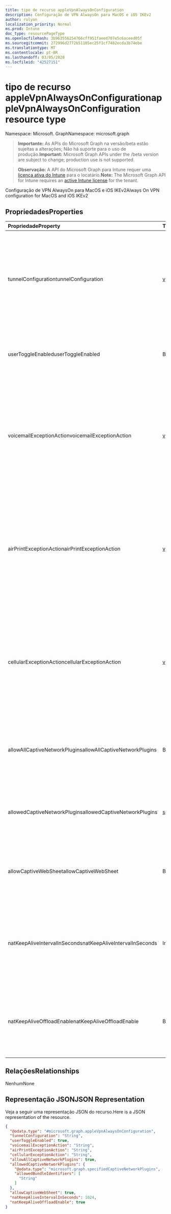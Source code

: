 ```yaml
---
title: tipo de recurso appleVpnAlwaysOnConfiguration
description: Configuração de VPN AlwaysOn para MacOS e iOS IKEv2
author: rolyon
localization_priority: Normal
ms.prod: Intune
doc_type: resourcePageType
ms.openlocfilehash: 3b963556254766cff951faeed707e5c6aceed05f
ms.sourcegitcommit: 272996d2772b51105ec25f1cf7482ecda3b74ebe
ms.translationtype: MT
ms.contentlocale: pt-BR
ms.lasthandoff: 03/05/2020
ms.locfileid: "42527151"
---
```

# <a name="applevpnalwaysonconfiguration-resource-type"></a><span data-ttu-id="41421-103">tipo de recurso appleVpnAlwaysOnConfiguration</span><span class="sxs-lookup"><span data-stu-id="41421-103">appleVpnAlwaysOnConfiguration resource type</span></span>

<span data-ttu-id="41421-104">Namespace: Microsoft. Graph</span><span class="sxs-lookup"><span data-stu-id="41421-104">Namespace: microsoft.graph</span></span>

> <span data-ttu-id="41421-105">**Importante:** As APIs do Microsoft Graph na versão/beta estão sujeitas a alterações; Não há suporte para o uso de produção.</span><span class="sxs-lookup"><span data-stu-id="41421-105">**Important:** Microsoft Graph APIs under the /beta version are subject to change; production use is not supported.</span></span>

> <span data-ttu-id="41421-106">**Observação:** A API do Microsoft Graph para Intune requer uma [licença ativa do Intune](https://go.microsoft.com/fwlink/?linkid=839381) para o locatário.</span><span class="sxs-lookup"><span data-stu-id="41421-106">**Note:** The Microsoft Graph API for Intune requires an [active Intune license](https://go.microsoft.com/fwlink/?linkid=839381) for the tenant.</span></span>

<span data-ttu-id="41421-107">Configuração de VPN AlwaysOn para MacOS e iOS IKEv2</span><span class="sxs-lookup"><span data-stu-id="41421-107">Always On VPN configuration for MacOS and iOS IKEv2</span></span>

## <a name="properties"></a><span data-ttu-id="41421-108">Propriedades</span><span class="sxs-lookup"><span data-stu-id="41421-108">Properties</span></span>
|<span data-ttu-id="41421-109">Propriedade</span><span class="sxs-lookup"><span data-stu-id="41421-109">Property</span></span>|<span data-ttu-id="41421-110">Tipo</span><span class="sxs-lookup"><span data-stu-id="41421-110">Type</span></span>|<span data-ttu-id="41421-111">Descrição</span><span class="sxs-lookup"><span data-stu-id="41421-111">Description</span></span>|
|:---|:---|:---|
|<span data-ttu-id="41421-112">tunnelConfiguration</span><span class="sxs-lookup"><span data-stu-id="41421-112">tunnelConfiguration</span></span>|[<span data-ttu-id="41421-113">vpnTunnelConfigurationType</span><span class="sxs-lookup"><span data-stu-id="41421-113">vpnTunnelConfigurationType</span></span>](../resources/intune-deviceconfig-vpntunnelconfigurationtype.md)|<span data-ttu-id="41421-114">Determina a quais conexões a configuração de túnel específica se aplica.</span><span class="sxs-lookup"><span data-stu-id="41421-114">Determines what connections the specific tunnel configuration applies to.</span></span> <span data-ttu-id="41421-115">Os valores possíveis são: `wifiAndCellular`, `cellular`, `wifi`.</span><span class="sxs-lookup"><span data-stu-id="41421-115">Possible values are: `wifiAndCellular`, `cellular`, `wifi`.</span></span>|
|<span data-ttu-id="41421-116">userToggleEnabled</span><span class="sxs-lookup"><span data-stu-id="41421-116">userToggleEnabled</span></span>|<span data-ttu-id="41421-117">Boolean</span><span class="sxs-lookup"><span data-stu-id="41421-117">Boolean</span></span>|<span data-ttu-id="41421-118">Permitir que o usuário alterne a configuração VPN usando a interface do usuário</span><span class="sxs-lookup"><span data-stu-id="41421-118">Allow the user to toggle the VPN configuration using the UI</span></span>|
|<span data-ttu-id="41421-119">voicemailExceptionAction</span><span class="sxs-lookup"><span data-stu-id="41421-119">voicemailExceptionAction</span></span>|[<span data-ttu-id="41421-120">vpnServiceExceptionAction</span><span class="sxs-lookup"><span data-stu-id="41421-120">vpnServiceExceptionAction</span></span>](../resources/intune-deviceconfig-vpnserviceexceptionaction.md)|<span data-ttu-id="41421-121">Determine se o serviço de caixa postal será isento da conexão VPN sempre ativa.</span><span class="sxs-lookup"><span data-stu-id="41421-121">Determine whether voicemail service will be exempt from the always-on VPN connection.</span></span> <span data-ttu-id="41421-122">Os valores possíveis são: `forceTrafficViaVPN`, `allowTrafficOutside`, `dropTraffic`.</span><span class="sxs-lookup"><span data-stu-id="41421-122">Possible values are: `forceTrafficViaVPN`, `allowTrafficOutside`, `dropTraffic`.</span></span>|
|<span data-ttu-id="41421-123">airPrintExceptionAction</span><span class="sxs-lookup"><span data-stu-id="41421-123">airPrintExceptionAction</span></span>|[<span data-ttu-id="41421-124">vpnServiceExceptionAction</span><span class="sxs-lookup"><span data-stu-id="41421-124">vpnServiceExceptionAction</span></span>](../resources/intune-deviceconfig-vpnserviceexceptionaction.md)|<span data-ttu-id="41421-125">Determine se o serviço de impressão do servidor será isento da conexão VPN sempre ativa.</span><span class="sxs-lookup"><span data-stu-id="41421-125">Determine whether AirPrint service will be exempt from the always-on VPN connection.</span></span> <span data-ttu-id="41421-126">Os valores possíveis são: `forceTrafficViaVPN`, `allowTrafficOutside`, `dropTraffic`.</span><span class="sxs-lookup"><span data-stu-id="41421-126">Possible values are: `forceTrafficViaVPN`, `allowTrafficOutside`, `dropTraffic`.</span></span>|
|<span data-ttu-id="41421-127">cellularExceptionAction</span><span class="sxs-lookup"><span data-stu-id="41421-127">cellularExceptionAction</span></span>|[<span data-ttu-id="41421-128">vpnServiceExceptionAction</span><span class="sxs-lookup"><span data-stu-id="41421-128">vpnServiceExceptionAction</span></span>](../resources/intune-deviceconfig-vpnserviceexceptionaction.md)|<span data-ttu-id="41421-129">Determine se o serviço celular será isento da conexão VPN sempre ativa.</span><span class="sxs-lookup"><span data-stu-id="41421-129">Determine whether Cellular service will be exempt from the always-on VPN connection.</span></span> <span data-ttu-id="41421-130">Os valores possíveis são: `forceTrafficViaVPN`, `allowTrafficOutside`, `dropTraffic`.</span><span class="sxs-lookup"><span data-stu-id="41421-130">Possible values are: `forceTrafficViaVPN`, `allowTrafficOutside`, `dropTraffic`.</span></span>|
|<span data-ttu-id="41421-131">allowAllCaptiveNetworkPlugins</span><span class="sxs-lookup"><span data-stu-id="41421-131">allowAllCaptiveNetworkPlugins</span></span>|<span data-ttu-id="41421-132">Boolean</span><span class="sxs-lookup"><span data-stu-id="41421-132">Boolean</span></span>|<span data-ttu-id="41421-133">Especifica se o tráfego de todos os plugins de rede prisioneiros deve ser permitido fora da VPN</span><span class="sxs-lookup"><span data-stu-id="41421-133">Specifies whether traffic from all captive network plugins should be allowed outside the vpn</span></span>|
|<span data-ttu-id="41421-134">allowedCaptiveNetworkPlugins</span><span class="sxs-lookup"><span data-stu-id="41421-134">allowedCaptiveNetworkPlugins</span></span>|[<span data-ttu-id="41421-135">specifiedCaptiveNetworkPlugins</span><span class="sxs-lookup"><span data-stu-id="41421-135">specifiedCaptiveNetworkPlugins</span></span>](../resources/intune-deviceconfig-specifiedcaptivenetworkplugins.md)|<span data-ttu-id="41421-136">Determina se todos, alguns ou nenhum aplicativo de rede cativo não nativo são permitidos</span><span class="sxs-lookup"><span data-stu-id="41421-136">Determines whether all, some, or no non-native captive networking apps are allowed</span></span>|
|<span data-ttu-id="41421-137">allowCaptiveWebSheet</span><span class="sxs-lookup"><span data-stu-id="41421-137">allowCaptiveWebSheet</span></span>|<span data-ttu-id="41421-138">Boolean</span><span class="sxs-lookup"><span data-stu-id="41421-138">Boolean</span></span>|<span data-ttu-id="41421-139">Determina se o tráfego do aplicativo Websheet é permitido fora da VPN</span><span class="sxs-lookup"><span data-stu-id="41421-139">Determines whether traffic from the Websheet app is allowed outside of the VPN</span></span>|
|<span data-ttu-id="41421-140">natKeepAliveIntervalInSeconds</span><span class="sxs-lookup"><span data-stu-id="41421-140">natKeepAliveIntervalInSeconds</span></span>|<span data-ttu-id="41421-141">Int32</span><span class="sxs-lookup"><span data-stu-id="41421-141">Int32</span></span>|<span data-ttu-id="41421-142">Especifica com que frequência, em segundos, enviar um pacote de KeepAlive de conversão de endereços de rede através da VPN</span><span class="sxs-lookup"><span data-stu-id="41421-142">Specifies how often in seconds to send a network address translation keepalive package through the VPN</span></span>|
|<span data-ttu-id="41421-143">natKeepAliveOffloadEnable</span><span class="sxs-lookup"><span data-stu-id="41421-143">natKeepAliveOffloadEnable</span></span>|<span data-ttu-id="41421-144">Boolean</span><span class="sxs-lookup"><span data-stu-id="41421-144">Boolean</span></span>|<span data-ttu-id="41421-145">Habilitar descarregamento de hardware de sinais de KeepAlive de NAT quando o dispositivo estiver suspenso</span><span class="sxs-lookup"><span data-stu-id="41421-145">Enable hardware offloading of NAT keepalive signals when the device is asleep</span></span>|

## <a name="relationships"></a><span data-ttu-id="41421-146">Relações</span><span class="sxs-lookup"><span data-stu-id="41421-146">Relationships</span></span>
<span data-ttu-id="41421-147">Nenhum</span><span class="sxs-lookup"><span data-stu-id="41421-147">None</span></span>

## <a name="json-representation"></a><span data-ttu-id="41421-148">Representação JSON</span><span class="sxs-lookup"><span data-stu-id="41421-148">JSON Representation</span></span>
<span data-ttu-id="41421-149">Veja a seguir uma representação JSON do recurso.</span><span class="sxs-lookup"><span data-stu-id="41421-149">Here is a JSON representation of the resource.</span></span>
<!-- {
  "blockType": "resource",
  "@odata.type": "microsoft.graph.appleVpnAlwaysOnConfiguration"
}
-->
``` json
{
  "@odata.type": "#microsoft.graph.appleVpnAlwaysOnConfiguration",
  "tunnelConfiguration": "String",
  "userToggleEnabled": true,
  "voicemailExceptionAction": "String",
  "airPrintExceptionAction": "String",
  "cellularExceptionAction": "String",
  "allowAllCaptiveNetworkPlugins": true,
  "allowedCaptiveNetworkPlugins": {
    "@odata.type": "microsoft.graph.specifiedCaptiveNetworkPlugins",
    "allowedBundleIdentifiers": [
      "String"
    ]
  },
  "allowCaptiveWebSheet": true,
  "natKeepAliveIntervalInSeconds": 1024,
  "natKeepAliveOffloadEnable": true
}
```



